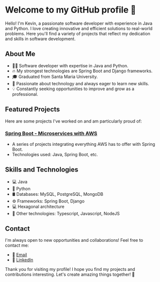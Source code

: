 # Welcome to my GitHub profile 👋

Hello! I'm Kevin, a passionate software developer with experience in Java and Python. I love creating innovative and efficient solutions to real-world problems. Here you'll find a variety of projects that reflect my dedication and skills in software development.

## About Me

- 👨‍💻 Software developer with expertise in Java and Python.
- 🔥 My strongest technologies are Spring Boot and Django frameworks.
- 🎓 Graduated from Santa Maria University.
- 🚀 Passionate about technology and always eager to learn new skills.
- 💡 Constantly seeking opportunities to improve and grow as a professional.

## Featured Projects

Here are some projects I've worked on and am particularly proud of:

### [Spring Boot - Microservices with AWS](https://github.com/kealeps/spring-boot-aws-forever-free)
- A series of projects integrating everything AWS has to offer with Spring Boot.
- Technologies used: Java, Spring Boot, etc.

## Skills and Technologies

- 💻 Java
- 🐍 Python
- 🛢️ Databases: MySQL, PostgreSQL, MongoDB
- ⚙️ Frameworks: Spring Boot, Django
- 💻 Hexagonal architecture
- 🚀 Other technologies: Typescript, Javascript, NodeJS

## Contact

I'm always open to new opportunities and collaborations! Feel free to contact me:

- 📧 [Email](mailto:mr.kv17.kp@gmail.com)
- 💼 [LinkedIn](https://www.linkedin.com/in/kevin-perez-devs/)

Thank you for visiting my profile! I hope you find my projects and contributions interesting. Let's create amazing things together! 🚀

